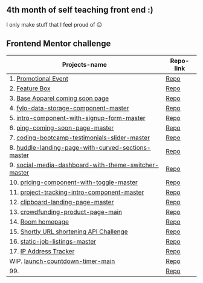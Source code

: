 ## 4th month of self teaching front end :)
I only make stuff that I feel proud of 😉 

## Frontend Mentor challenge

| Projects-name | Repo-link |
| ------------- | ------------- |
| 1. [Promotional Event](https://a331998513.github.io/projects/pricebox/)  | [Repo](https://github.com/a331998513/projects/tree/main/pricebox)  |
| 2. [Feature Box](https://a331998513.github.io/projects/Featurebox/) | [Repo](https://github.com/a331998513/projects/tree/main/Featurebox)  |
| 3. [Base Apparel coming soon page](https://a331998513.github.io/projects/BeautyMain/index.html) | [Repo](https://github.com/a331998513/projects/tree/main/BeautyMain) |
| 4. [fylo-data-storage-component-master](https://a331998513.github.io/projects/fylo-data-storage-component-master/) | [Repo](https://github.com/a331998513/projects/tree/main/fylo-data-storage-component-master) |
| 5. [intro-component-with-signup-form-master](https://a331998513.github.io/projects/intro-component-with-signup-form-master/) | [Repo](https://github.com/a331998513/projects/tree/main/intro-component-with-signup-form-master)|
| 6. [ping-coming-soon-page-master](https://a331998513.github.io/projects/ping-coming-soon-page-master) | [Repo](https://github.com/a331998513/projects/tree/main/ping-coming-soon-page-master) |
| 7. [coding-bootcamp-testimonials-slider-master](https://a331998513.github.io/projects/coding-bootcamp-testimonials-slider-master/) | [Repo](https://github.com/a331998513/projects/tree/main/coding-bootcamp-testimonials-slider-master)|
| 8. [huddle-landing-page-with-curved-sections-master](https://a331998513.github.io/projects/huddle-landing-page-with-curved-sections-master/)  | [Repo](https://github.com/a331998513/projects/tree/main/huddle-landing-page-with-curved-sections-master)  |
| 9. [social-media-dashboard-with-theme-switcher-master](https://a331998513.github.io/projects/social-media-dashboard-with-theme-switcher-master/)  | [Repo](https://github.com/a331998513/projects/tree/main/social-media-dashboard-with-theme-switcher-master) |
| 10. [pricing-component-with-toggle-master](https://a331998513.github.io/projects/pricing-component-with-toggle-master/)  | [Repo](https://github.com/a331998513/projects/tree/main/pricing-component-with-toggle-master)  |
| 11. [project-tracking-intro-component-master](https://a331998513.github.io/projects/project-tracking-intro-component-master/)  | [Repo](https://github.com/a331998513/projects/tree/main/project-tracking-intro-component-master)  |
| 12. [clipboard-landing-page-master](https://a331998513.github.io/projects/clipboard-landing-page-master/)  | [Repo](https://github.com/a331998513/projects/tree/main/clipboard-landing-page-master)  |
| 13. [crowdfunding-product-page-main](https://a331998513.github.io/projects/crowdfunding-product-page-main/)  | [Repo](https://github.com/a331998513/projects/tree/main/crowdfunding-product-page-main)  |
| 14. [Room homepage](https://a331998513.github.io/projects/room-homepage-master/)  | [Repo](https://github.com/a331998513/projects/tree/main/room-homepage-master)  |
| 15. [Shortly URL shortening API Challenge](https://a331998513.github.io/projects/url-shortening-api-master/)  | [Repo](https://github.com/a331998513/projects/tree/main/url-shortening-api-master)  |
| 16. [static-job-listings-master](https://a331998513.github.io/projects/static-job-listings-master/)  | [Repo](https://github.com/a331998513/projects/tree/main/static-job-listings-master)  |
| 17. [IP Address Tracker](https://a331998513.github.io/projects/ip-address-tracker-master/)  | [Repo](https://github.com/a331998513/projects/tree/main/ip-address-tracker-master)  |
| WIP. [launch-countdown-timer-main](https://a331998513.github.io/projects/launch-countdown-timer-main/)  | [Repo](https://github.com/a331998513/projects/tree/main/launch-countdown-timer-main)  |
| 99. []()  | [Repo]()  |

